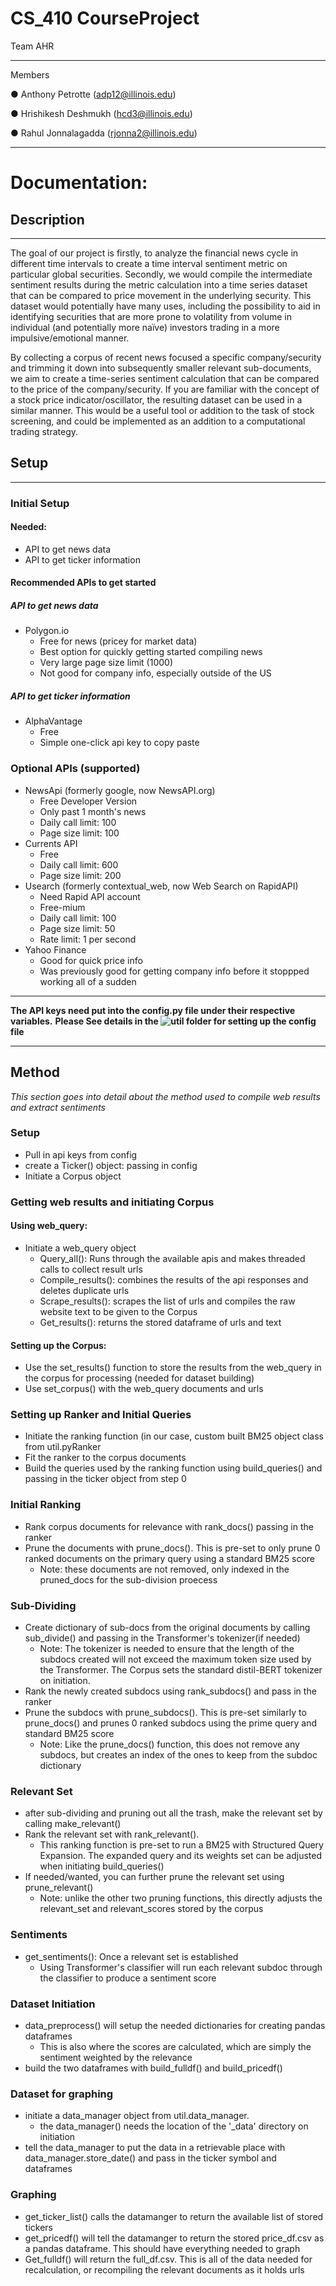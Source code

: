 # CS_410 CourseProject

Team AHR
***
Members

●	Anthony Petrotte (adp12@illinois.edu)

●	Hrishikesh Deshmukh (hcd3@illinois.edu)

●	Rahul Jonnalagadda (rjonna2@illinois.edu)

***
# Documentation:

## Description
------

The goal of our project is firstly, to analyze the financial news cycle in different time intervals to create a time interval sentiment metric on particular global securities. Secondly, we would compile the intermediate sentiment results during the metric calculation into a time series dataset that can be compared to price movement in the underlying security. This dataset would potentially have many uses, including the possibility to aid in identifying securities that are more prone to volatility from volume in individual (and potentially more naïve) investors trading in a more impulsive/emotional manner. 

By collecting a corpus of recent news focused a specific company/security and trimming it down into subsequently smaller relevant sub-documents, we aim to create a time-series sentiment calculation that can be compared to the price of the company/security. If you are familiar with the concept of a stock price indicator/oscillator, the resulting dataset can be used in a similar manner. This would be a useful tool or addition to the task of stock screening, and could be implemented as an addition to a computational trading strategy.


## Setup
------


### Initial Setup
  

#### Needed:
* API to get news data
* API to get ticker information

#### Recommended APIs to get started

##### API to get news data
* Polygon.io
  * Free for news (pricey for market data)
  * Best option for quickly getting started compiling news
  * Very large page size limit (1000)
  * Not good for company info, especially outside of the US

##### API to get ticker information
* AlphaVantage
  * Free
  * Simple one-click api key to copy paste
 
### Optional APIs (supported)
* NewsApi (formerly google, now NewsAPI.org)
  * Free Developer Version
  * Only past 1 month's news
  * Daily call limit: 100
  * Page size limit: 100
* Currents API
  * Free
  * Daily call limit: 600
  * Page size limit: 200
* Usearch (formerly contextual_web, now Web Search on RapidAPI)
  * Need Rapid API account
  * Free-mium
  * Daily call limit: 100
  * Page size limit: 50
  * Rate limit: 1 per second
* Yahoo Finance
  * Good for quick price info
  * Was previously good for getting company info before it stoppped working all of a sudden

***
**The API keys need put into the config.py file under their respective variables.**
**Please See details in the ![util](./util) folder for setting up the config file**
***

## Method
*This section goes into detail about the method used to compile web results and extract sentiments*

### Setup
* Pull in api keys from config
* create a Ticker() object: passing in config
* Initiate a Corpus object
### Getting web results and initiating Corpus
#### Using web_query:
* Initiate a web_query object
  * Query_all(): Runs through the available apis and makes threaded calls to collect result urls
  * Compile_results(): combines the results of the api responses and deletes duplicate urls
  * Scrape_results(): scrapes the list of urls and compiles the raw website text to be given to the Corpus
  * Get_results(): returns the stored dataframe of urls and text
#### Setting up the Corpus:
* Use the set_results() function to store the results from the web_query in the corpus for processing (needed for dataset building)
* Use set_corpus() with the web_query documents and urls
### Setting up Ranker and Initial Queries
* Initiate the ranking function (in our case, custom built BM25 object class from util.pyRanker
* Fit the ranker to the corpus documents
* Build the queries used by the ranking function using build_queries() and passing in the ticker object from step 0
### Initial Ranking
* Rank corpus documents for relevance with rank_docs() passing in the ranker
* Prune the documents with prune_docs(). This is pre-set to only prune 0 ranked documents on the primary query using a standard BM25 score
  * Note: these documents are not removed, only indexed in the pruned_docs for the sub-division proecess
### Sub-Dividing
* Create dictionary of sub-docs from the original documents by calling sub_divide() and passing in the Transformer's tokenizer(if needed)
  * Note: The tokenizer is needed to ensure that the length of the subdocs created will not exceed the maximum token size used by the Transformer. The Corpus sets the standard distil-BERT tokenizer on initiation.
* Rank the newly created subdocs using rank_subdocs() and pass in the ranker
* Prune the subdocs with prune_subdocs(). This is pre-set similarly to prune_docs() and prunes 0 ranked subdocs using the prime query and standard BM25 score
  * Note: Like the prune_docs() function, this does not remove any subdocs, but creates an index of the ones to keep from the subdoc dictionary
### Relevant Set
* after sub-dividing and pruning out all the trash, make the relevant set by calling make_relevant()
* Rank the relevant set with rank_relevant().
  * This ranking function is pre-set to run a BM25 with Structured Query Expansion. The expanded query and its weights set can be adjusted when initiating build_queries()
* If needed/wanted, you can further prune the relevant set using prune_relevant()
  * Note: unlike the other two pruning functions, this directly adjusts the relevant_set and relevant_scores stored by the corpus
### Sentiments
* get_sentiments(): Once a relevant set is established
  * Using Transformer's classifier will run each relevant subdoc through the classifier to produce a sentiment score
### Dataset Initiation
* data_preprocess() will setup the needed dictionaries for creating pandas dataframes
  * This is also where the scores are calculated, which are simply the sentiment weighted by the relevance
* build the two dataframes with build_fulldf() and build_pricedf()
### Dataset for graphing
* initiate a data_manager object from util.data_manager.
  * the data_manager() needs the location of the '_data' directory on initiation
* tell the data_manager to put the data in a retrievable place with data_manager.store_date() and pass in the ticker symbol and dataframes
### Graphing
* get_ticker_list() calls the datamanger to return the available list of stored tickers 
* get_pricedf() will tell the datamanger to return the stored price_df.csv as a pandas dataframe. This should have everything needed to graph
* Get_fulldf() will return the full_df.csv. This is all of the data needed for recalculation, or recompiling the relevant documents as it holds urls
